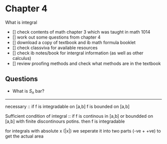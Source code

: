 # Chapter 4 
What is integral 

- [] check contents of math chapter 3 which was taught in math 1014
- [] work out some questions from chapter 4
- [] download a copy of textbook and ib math formula booklet 
- [] check classviva for available resources
- [] check ib notes/book for intergral information (as well as other calculus)
- [] review proofing methods and check what methods are in the textbook

## Questions 
- What is $S_n$ bar? 
---

necessary
:: if f is integradable on [a,b] f is bounded on [a,b]

Sufficient condition of integral
:: if f is continous in [a,b] or boundded on [a,b] with finite discontinours potins. then f is integradable 

for integrals with absolute x (|x|) we seperate it into two parts (-ve + +ve) to get the actual area
